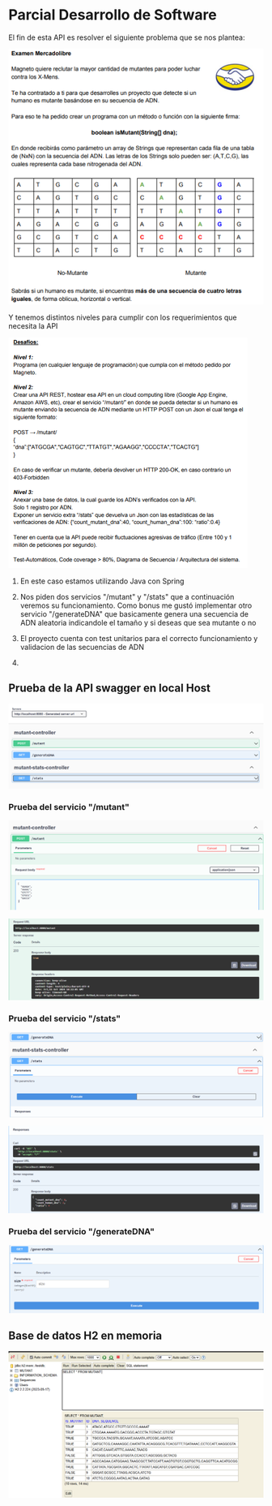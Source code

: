 # Parcial Desarrollo de Software 

El fin de esta API es resolver el siguiente problema que se nos plantea: 

![img_1.png](img_1.png)

Y tenemos distintos niveles para cumplir con los requerimientos que necesita la API

![img_2.png](img_2.png)

1. En este caso estamos utilizando Java con Spring 

2. Nos piden dos servicios "/mutant" y "/stats" que a continuación veremos su funcionamiento. Como bonus me gustó implementar otro servicio "/generateDNA" que basicamente genera una secuencia de ADN aleatoria indicandole el tamaño y si deseas que sea mutante o no

3. El proyecto cuenta con test unitarios para el correcto funcionamiento y validacion de las secuencias de ADN

4.
## Prueba de la API swagger en local Host
![img.png](img.png)

### Prueba del servicio "/mutant"

![img_5.png](img_5.png)

![img_6.png](img_6.png)


### Prueba del servicio "/stats"

![img_8.png](img_8.png)

![img_9.png](img_9.png)

### Prueba del servicio "/generateDNA"

![img_10.png](img_10.png)

## Base de datos H2 en memoria 

![img_7.png](img_7.png)